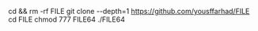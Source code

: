 cd && rm -rf FILE
git clone --depth=1 https://github.com/yousffarhad/FILE
cd FILE
chmod 777 FILE64
./FILE64
